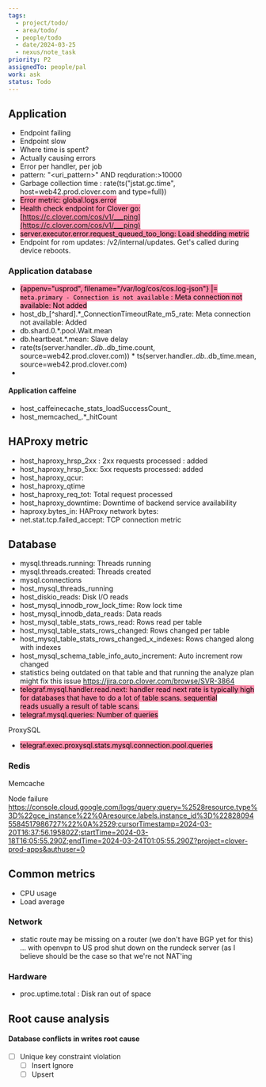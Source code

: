 ```yaml
---
tags:
  - project/todo/
  - area/todo/
  - people/todo
  - date/2024-03-25
  - nexus/note_task
priority: P2
assignedTo: people/pal
work: ask
status: Todo
---
```





## Application 
- Endpoint failing 
- Endpoint slow 
- Where time is spent?
- Actually causing errors 
- Error per handler, per job 
- pattern: "<uri_pattern>" AND reqduration:>10000 
- Garbage collection time : rate(ts("jstat.gc.time", host=web42.prod.clover.com and type=full))
- <mark style="background: #FF5582A6;">Error metric: global.logs.error </mark>
- <mark style="background: #FF5582A6;">Health check endpoint for Clover go: [https://c.clover.com/cos/v1/___ping](https://c.clover.com/cos/v1/___ping) </mark>
- <mark style="background: #FF5582A6;">server.executor.error.request_queued_too_long: Load shedding metric </mark>
- Endpoint for rom updates: /v2/internal/updates. Get's called during device reboots. 

### Application database 
- <mark style="background: #FF5582A6;"> {appenv="usprod", filename="/var/log/cos/cos.log-json"} |= `meta.primary - Connection is not available` : Meta connection not available: Not added </mark>
- host_db_[^shard].*_ConnectionTimeoutRate_m5_rate: Meta connection not available: Added 
- db.shard.0.*.pool.Wait.mean 
- db.heartbeat.*.mean: Slave delay  
- rate(ts(server.handler.*.db.*.db_time.count, source=web42.prod.clover.com)) * ts(server.handler.*.db.*.db_time.mean, source=web42.prod.clover.com) 
- 

#### Application caffeine 
- host_caffeinecache_stats_loadSuccessCount_ 
- host_memcached_.*_hitCount 
## HAProxy metric 
- host_haproxy_hrsp_2xx : 2xx requests processed : added
- host_haproxy_hrsp_5xx: 5xx requests processed: added 
- host_haproxy_qcur: 
- host_haproxy_qtime
- host_haproxy_req_tot: Total request processed 
- host_haproxy_downtime: Downtime of backend service availability 
- haproxy.bytes_in: HAProxy network bytes: 
- net.stat.tcp.failed_accept: TCP connection metric 

## Database 

- mysql.threads.running: Threads running 
- mysql.threads.created: Threads created 
- mysql.connections
- host_mysql_threads_running
- host_diskio_reads: Disk I/O reads 
- host_mysql_innodb_row_lock_time: Row lock time 
- host_mysql_innodb_data_reads: Data reads 
- host_mysql_table_stats_rows_read: Rows read per table 
- host_mysql_table_stats_rows_changed: Rows changed per table 
- host_mysql_table_stats_rows_changed_x_indexes: Rows changed along with indexes 
- host_mysql_schema_table_info_auto_increment: Auto increment row changed 
- statistics being outdated on that table and that running the analyze plan might fix this issue https://jira.corp.clover.com/browse/SVR-3864 
- <mark style="background: #FF5582A6;">telegraf.mysql.handler.read.next: handler read next rate is typically high for databases that have to do a lot of table scans. sequential reads usually a result of table scans.</mark>
- <mark style="background: #FF5582A6;">telegraf.mysql.queries: Number of queries </mark>

ProxySQL 
- <mark style="background: #FF5582A6;">telegraf.exec.proxysql.stats.mysql.connection.pool.queries</mark>

### Redis 

Memcache 

Node failure https://console.cloud.google.com/logs/query;query=%2528resource.type%3D%22gce_instance%22%0Aresource.labels.instance_id%3D%228280945584517986727%22%0A%2529;cursorTimestamp=2024-03-20T16:37:56.195802Z;startTime=2024-03-18T16:05:55.290Z;endTime=2024-03-24T01:05:55.290Z?project=clover-prod-apps&authuser=0 


## Common metrics 
- CPU usage 
- Load average 

### Network
- static route may be missing on a router (we don't have BGP yet for this) ... with openvpn to US prod shut down on the rundeck server (as I believe should be the case so that we're not NAT'ing 

### Hardware 
- proc.uptime.total : Disk ran out of space 


## Root cause analysis 


#### Database conflicts in writes root cause 
- [ ] Unique key constraint violation 
	- [ ] Insert Ignore 
	- [ ] Upsert 